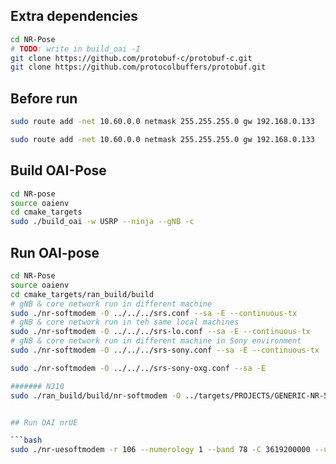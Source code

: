 ## Extra dependencies
```bash
cd NR-Pose
# TODO: write in build_oai -I
git clone https://github.com/protobuf-c/protobuf-c.git
git clone https://github.com/protocolbuffers/protobuf.git
```

## Before run

```bash
sudo route add -net 10.60.0.0 netmask 255.255.255.0 gw 192.168.0.133

sudo route add -net 10.60.0.0 netmask 255.255.255.0 gw 192.168.0.133


```

## Build OAI-Pose

```bash
cd NR-pose
source oaienv
cd cmake_targets
sudo ./build_oai -w USRP --ninja --gNB -c
```

## Run OAI-pose
```bash
cd NR-Pose
source oaienv
cd cmake_targets/ran_build/build
# gNB & core network run in different machine
sudo ./nr-softmodem -O ../../../srs.conf --sa -E --continuous-tx
# gNB & core network run in teh same local machines
sudo ./nr-softmodem -O ../../../srs-lo.conf --sa -E --continuous-tx
# gNB & core network run in different machine in Sony environment
sudo ./nr-softmodem -O ../../../srs-sony.conf --sa -E --continuous-tx

sudo ./nr-softmodem -O ../../../srs-sony-oxg.conf --sa -E

####### N310
sudo ./ran_build/build/nr-softmodem -O ../targets/PROJECTS/GENERIC-NR-5GC/CONF/gnb.band78.sa.fr1.106PRB.2x2.usrpn310.conf --gNBs.[0].min_rxtxtime 6 --sa --usrp-tx-thread-config 1


## Run OAI nrUE

```bash
sudo ./nr-uesoftmodem -r 106 --numerology 1 --band 78 -C 3619200000 --ue-fo-compensation --sa -E --uicc0.imsi 466920000000003
```